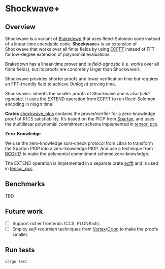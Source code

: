 # Shockwave+

## Overview

Shockwave is a variant of [Brakedown](https://eprint.iacr.org/2021/1043) that uses Reed-Solomon code instead of a linear-time encodable code. **Shockwave+** is an extension of Shockwave that works over all finite fields by using [ECFFT](https://arxiv.org/pdf/2107.08473.pdf) instead of FFT for low-degree extension of polynomial evaluations.

Brakedown has a linear-time prover and is *field-agnostic* (i.e. works over all finite fields), but its proofs are concretely larger than Shockwave’s.

Shockwave provides shorter proofs and lower verification time but requires an FFT-friendly field to achieve $O (n\log{n})$ proving time. 

Shockwave+ inherits the smaller proofs of Shockwave and is also *field-agnostic*. It uses the EXTEND operation from [ECFFT](https://arxiv.org/pdf/2107.08473.pdf) to run Reed-Solomon encoding in $n\log{n}$ time.

**Crates**
[shockwave_plus](/shockwave_plus/) contains the prover/verifier for a zero-knowledge proof of R1CS satisfiability. It’s based on the PIOP from [Spartan](https://eprint.iacr.org/2019/550.pdf), and uses the multilinear polynomial commitment scheme implemented in [tensor_pcs](/tensor_pcs/).

**Zero-Knowledge**

We use the zero-knowledge sum-check protocol from Libra to transform the Spartan PIOP into a zero-knowledge PIOP. And use a technique from [BCG+17](https://eprint.iacr.org/2017/872.pdf) to make the polynomial commitment scheme zero-knowledge.



The EXTEND operation is implemented in a separate crate [ecfft](https://github.com/DanTehrani/ecfft) and is used in [tensor_pcs](/tensor_pcs/).

## Benchmarks

TBD

## Future work

- [ ]  Support richer frontends (CCS, PLONKish).
- [ ]  Employ *self-recursion* techniques from [Vortex](https://eprint.iacr.org/2022/1633.pdf)/[Orion](https://eprint.iacr.org/2022/1010.pdf) to make the proofs smaller.

## Run tests
```bash
cargo test
```